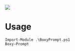 ![](https://github.com/L-McG/PowerShell/tree/master/BoxyPrompt/Animation.gif)

# Usage
```
Import-Module .\BoxyPrompt.ps1
Boxy-Prompt
```